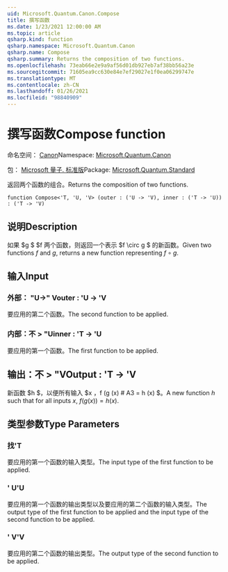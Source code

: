 ```yaml
---
uid: Microsoft.Quantum.Canon.Compose
title: 撰写函数
ms.date: 1/23/2021 12:00:00 AM
ms.topic: article
qsharp.kind: function
qsharp.namespace: Microsoft.Quantum.Canon
qsharp.name: Compose
qsharp.summary: Returns the composition of two functions.
ms.openlocfilehash: 73eab66e2e9a9af56d01db927eb7af38bb56a23e
ms.sourcegitcommit: 71605ea9cc630e84e7ef29027e1f0ea06299747e
ms.translationtype: MT
ms.contentlocale: zh-CN
ms.lasthandoff: 01/26/2021
ms.locfileid: "98840909"
---
```

# <a name="compose-function"></a><span data-ttu-id="bd4ab-102">撰写函数</span><span class="sxs-lookup"><span data-stu-id="bd4ab-102">Compose function</span></span>

<span data-ttu-id="bd4ab-103">命名空间： [Canon](xref:Microsoft.Quantum.Canon)</span><span class="sxs-lookup"><span data-stu-id="bd4ab-103">Namespace: [Microsoft.Quantum.Canon](xref:Microsoft.Quantum.Canon)</span></span>

<span data-ttu-id="bd4ab-104">包： [Microsoft 量子. 标准版](https://nuget.org/packages/Microsoft.Quantum.Standard)</span><span class="sxs-lookup"><span data-stu-id="bd4ab-104">Package: [Microsoft.Quantum.Standard](https://nuget.org/packages/Microsoft.Quantum.Standard)</span></span>


<span data-ttu-id="bd4ab-105">返回两个函数的组合。</span><span class="sxs-lookup"><span data-stu-id="bd4ab-105">Returns the composition of two functions.</span></span>

```qsharp
function Compose<'T, 'U, 'V> (outer : ('U -> 'V), inner : ('T -> 'U)) : ('T -> 'V)
```


## <a name="description"></a><span data-ttu-id="bd4ab-106">说明</span><span class="sxs-lookup"><span data-stu-id="bd4ab-106">Description</span></span>

<span data-ttu-id="bd4ab-107">如果 $g $ $f 两个函数，则返回一个表示 $f \circ g $ 的新函数。</span><span class="sxs-lookup"><span data-stu-id="bd4ab-107">Given two functions $f$ and $g$, returns a new function representing $f \circ g$.</span></span>

## <a name="input"></a><span data-ttu-id="bd4ab-108">输入</span><span class="sxs-lookup"><span data-stu-id="bd4ab-108">Input</span></span>

### <a name="outer--u---v"></a><span data-ttu-id="bd4ab-109">外部： "U->" V</span><span class="sxs-lookup"><span data-stu-id="bd4ab-109">outer : 'U -> 'V</span></span>

<span data-ttu-id="bd4ab-110">要应用的第二个函数。</span><span class="sxs-lookup"><span data-stu-id="bd4ab-110">The second function to be applied.</span></span>


### <a name="inner--t---u"></a><span data-ttu-id="bd4ab-111">内部：不 > "U</span><span class="sxs-lookup"><span data-stu-id="bd4ab-111">inner : 'T -> 'U</span></span>

<span data-ttu-id="bd4ab-112">要应用的第一个函数。</span><span class="sxs-lookup"><span data-stu-id="bd4ab-112">The first function to be applied.</span></span>



## <a name="output--t---v"></a><span data-ttu-id="bd4ab-113">输出：不 > "V</span><span class="sxs-lookup"><span data-stu-id="bd4ab-113">Output : 'T -> 'V</span></span>

<span data-ttu-id="bd4ab-114">新函数 $h $，以便所有输入 $x $，$f (g (x) # A3 = h (x) $。</span><span class="sxs-lookup"><span data-stu-id="bd4ab-114">A new function $h$ such that for all inputs $x$, $f(g(x)) = h(x)$.</span></span>

## <a name="type-parameters"></a><span data-ttu-id="bd4ab-115">类型参数</span><span class="sxs-lookup"><span data-stu-id="bd4ab-115">Type Parameters</span></span>

### <a name="t"></a><span data-ttu-id="bd4ab-116">找</span><span class="sxs-lookup"><span data-stu-id="bd4ab-116">'T</span></span>

<span data-ttu-id="bd4ab-117">要应用的第一个函数的输入类型。</span><span class="sxs-lookup"><span data-stu-id="bd4ab-117">The input type of the first function to be applied.</span></span>
### <a name="u"></a><span data-ttu-id="bd4ab-118">' U</span><span class="sxs-lookup"><span data-stu-id="bd4ab-118">'U</span></span>

<span data-ttu-id="bd4ab-119">要应用的第一个函数的输出类型以及要应用的第二个函数的输入类型。</span><span class="sxs-lookup"><span data-stu-id="bd4ab-119">The output type of the first function to be applied and the input type of the second function to be applied.</span></span>
### <a name="v"></a><span data-ttu-id="bd4ab-120">' V</span><span class="sxs-lookup"><span data-stu-id="bd4ab-120">'V</span></span>

<span data-ttu-id="bd4ab-121">要应用的第二个函数的输出类型。</span><span class="sxs-lookup"><span data-stu-id="bd4ab-121">The output type of the second function to be applied.</span></span>